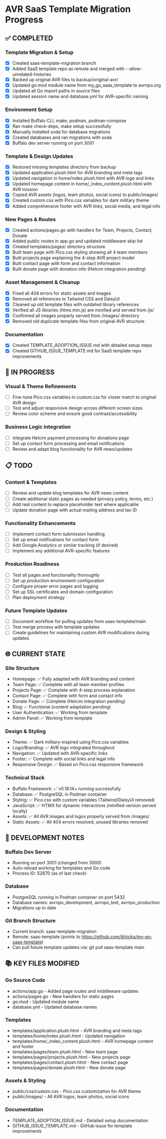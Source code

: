 # AVR SaaS Template Migration Progress

## ✅ COMPLETED

### Template Migration & Setup
- [x] Created saas-template-migration branch
- [x] Added SaaS template repo as remote and merged with --allow-unrelated-histories
- [x] Backed up original AVR files to backup/original-avr/
- [x] Updated go.mod module name from my_go_saas_template to avrnpo.org
- [x] Updated all Go import paths in source files
- [x] Updated session name and database.yml for AVR-specific naming

### Environment Setup
- [x] Installed Buffalo CLI, make, podman, podman-compose
- [x] Ran make check-deps, make setup successfully
- [x] Manually installed soda for database migrations
- [x] Created databases and ran migrations with soda
- [x] Buffalo dev server running on port 3001

### Template & Design Updates
- [x] Restored missing templates directory from backup
- [x] Updated application.plush.html for AVR branding and meta tags
- [x] Updated navigation in home/index.plush.html with AVR logo and links
- [x] Updated homepage content in home/_index_content.plush.html with AVR mission
- [x] Copied AVR assets (logos, team photos, social icons) to public/images/
- [x] Created custom.css with Pico.css variables for dark military theme
- [x] Added comprehensive footer with AVR links, social media, and legal info

### New Pages & Routes
- [x] Created actions/pages.go with handlers for Team, Projects, Contact, Donate
- [x] Added public routes in app.go and updated middleware skip list
- [x] Created templates/pages/ directory structure
- [x] Built team page with Pico.css styling showing all 4 team members
- [x] Built projects page explaining the 4-step AVR project model
- [x] Built contact page with form and contact information
- [x] Built donate page with donation info (Helcim integration pending)

### Asset Management & Cleanup
- [x] Fixed all 404 errors for static assets and images
- [x] Removed all references to Tailwind CSS and DaisyUI
- [x] Cleaned up old template files with outdated library references
- [x] Verified all JS libraries (htmx.min.js) are minified and served from /js/
- [x] Confirmed all images properly served from /images/ directory
- [x] Removed old duplicate template files from original AVR structure

### Documentation
- [x] Created TEMPLATE_ADOPTION_ISSUE.md with detailed setup steps
- [x] Created GITHUB_ISSUE_TEMPLATE.md for SaaS template repo improvements

## 🔄 IN PROGRESS

### Visual & Theme Refinements
- [ ] Fine-tune Pico.css variables in custom.css for closer match to original AVR design
- [ ] Test and adjust responsive design across different screen sizes
- [ ] Review color scheme and ensure good contrast/accessibility

### Business Logic Integration
- [ ] Integrate Helcim payment processing for donations page
- [ ] Set up contact form processing and email notifications
- [ ] Review and adapt blog functionality for AVR news/updates

## 📋 TODO

### Content & Templates
- [ ] Review and update blog templates for AVR news content
- [ ] Create additional static pages as needed (privacy policy, terms, etc.)
- [ ] Add real content to replace placeholder text where applicable
- [ ] Update donation page with actual mailing address and tax ID

### Functionality Enhancements
- [ ] Implement contact form submission handling
- [ ] Set up email notifications for contact form
- [ ] Add Google Analytics or similar tracking (if desired)
- [ ] Implement any additional AVR-specific features

### Production Readiness
- [ ] Test all pages and functionality thoroughly
- [ ] Set up production environment configuration
- [ ] Configure proper error pages and logging
- [ ] Set up SSL certificates and domain configuration
- [ ] Plan deployment strategy

### Future Template Updates
- [ ] Document workflow for pulling updates from saas-template/main
- [ ] Test merge process with template updates
- [ ] Create guidelines for maintaining custom AVR modifications during updates

## 🌐 CURRENT STATE

### Site Structure
- Homepage: ✅ Fully adapted with AVR branding and content
- Team Page: ✅ Complete with all team member profiles
- Projects Page: ✅ Complete with 4-step process explanation
- Contact Page: ✅ Complete with form and contact info
- Donate Page: ✅ Complete (Helcim integration pending)
- Blog: ✅ Functional (content adaptation pending)
- User Authentication: ✅ Working from template
- Admin Panel: ✅ Working from template

### Design & Styling
- Theme: ✅ Dark military-inspired using Pico.css variables
- Logo/Branding: ✅ AVR logo integrated throughout
- Navigation: ✅ Updated with AVR-specific links
- Footer: ✅ Complete with social links and legal info
- Responsive Design: ✅ Based on Pico.css responsive framework

### Technical Stack
- Buffalo Framework: ✅ v0.18.14+ running successfully
- Database: ✅ PostgreSQL in Podman container
- Styling: ✅ Pico.css with custom variables (Tailwind/DaisyUI removed)
- JavaScript: ✅ HTMX for dynamic interactions (minified version served locally)
- Assets: ✅ All AVR images and logos properly served from /images/
- Static Assets: ✅ All 404 errors resolved, unused libraries removed

## 🔧 DEVELOPMENT NOTES

### Buffalo Dev Server
- Running on port 3001 (changed from 3000)
- Auto-reload working for templates and Go code
- Process ID: 52870 (as of last check)

### Database
- PostgreSQL running in Podman container on port 5432
- Database names: avrnpo_development, avrnpo_test, avrnpo_production
- Migrations up to date

### Git Branch Structure
- Current branch: saas-template-migration
- Remote: saas-template (points to https://github.com/jbhicks/my-go-saas-template)
- Can pull future template updates via: git pull saas-template main

## 📚 KEY FILES MODIFIED

### Go Source Code
- actions/app.go - Added page routes and middleware updates
- actions/pages.go - New handlers for static pages
- go.mod - Updated module name
- database.yml - Updated database names

### Templates
- templates/application.plush.html - AVR branding and meta tags
- templates/home/index.plush.html - Updated navigation
- templates/home/_index_content.plush.html - AVR homepage content and footer
- templates/pages/team.plush.html - New team page
- templates/pages/projects.plush.html - New projects page
- templates/pages/contact.plush.html - New contact page
- templates/pages/donate.plush.html - New donate page

### Assets & Styling
- public/css/custom.css - Pico.css customization for AVR theme
- public/images/ - All AVR logos, team photos, social icons

### Documentation
- TEMPLATE_ADOPTION_ISSUE.md - Detailed setup documentation
- GITHUB_ISSUE_TEMPLATE.md - GitHub issue for template improvements
